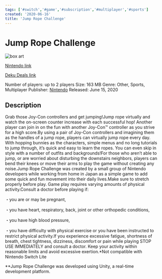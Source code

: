 ```yaml
---
tags: ['#switch','#game','#subscription','#multiplayer','#sports']
created: '2020-06-16'
title: 'Jump Rope Challenge'
---
```

# Jump Rope Challenge

![box art](https://assets.nintendo.com/image/upload/c_pad,f_auto,h_613,q_auto,w_1089/ncom/en_US/games/switch/j/jump-rope-challenge-switch/hero?v=2021042813)

[Nintendo link](https://www.nintendo.com/games/detail/jump-rope-challenge-switch/)

[Deku Deals link](https://www.dekudeals.com/items/jump-rope-challenge)

Number of players: up to 2 players
Size: 163 MB
Genre: Other, Sports, Multiplayer
Publisher: [Nintendo](https://www.dekudeals.com/games?include[collection]=true&filter[publisher]=Nintendo)
Released: June 15, 2020

## Description

Grab those Joy-Con controllers and get jumping!Jump rope virtually and watch the on-screen counter increase with each successful hop! Another player can join in on the fun with another Joy-Con™ controller as you strive for a high score.By using a pair of Joy-Con controllers and imagining them as the handles of a jump rope, players can virtually jump rope every day. With hopping bunnies as the characters, simple menus and no long tutorials to jump through, it’s quick and easy to learn the ropes. You can even skip in style with a number of outfits and backgrounds!For those who aren’t able to jump, or are worried about disturbing the downstairs neighbors, players can bend their knees or move their arms to play the game without creating any noise.Jump Rope Challenge was created by a small group of Nintendo developers while working from home in Japan as a simple game to add some quick and fun movement into their daily lives.Make sure to stretch properly before play. Game play requires varying amounts of physical activity.Consult a doctor before playing if:

・you are or may be pregnant,

・you have heart, respiratory, back, joint or other orthopedic conditions,

・you have high blood pressure,

・you have difficulty with physical exercise or you have been instructed to restrict physical activity.If you experience excessive fatigue, shortness of breath, chest tightness, dizziness, discomfort or pain while playing STOP USE IMMEDIATELY and consult a doctor. Keep your activity within reasonable limits and avoid excessive exertion.*Not compatible with Nintendo Switch Lite

**Jump Rope Challenge was developed using Unity, a real-time development platform.

